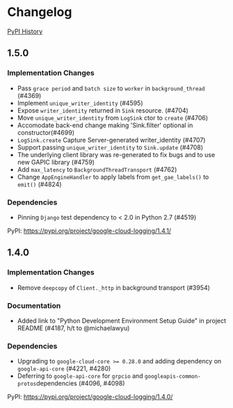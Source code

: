 # Changelog

[PyPI History][1]

[1]: https://pypi.org/project/google-cloud-logging/#history

## 1.5.0

### Implementation Changes
  - Pass `grace period` and `batch size` to `worker` in
    `background_thread` (#4369)
  - Implement `unique_writer_identity` (#4595)
  - Expose `writer_identity` returned in `Sink` resource. (#4704)
  - Move `unique_writer_identity` from `LogSink` ctor to `create` (#4706)
  - Accomodate back-end change making 'Sink.filter' optional in
    constructor(#4699)
  - `LogSink.create` Capture Server-generated writer_identity (#4707)
  - Support passing `unique_writer_identity` to `Sink.update` (#4708)
  - The underlying client library was re-generated to fix bugs and to use new
    GAPIC library (#4759)
  - Add `max_latency` to `BackgroundThreadTransport` (#4762)
  - Change `AppEngineHandler` to apply labels from `get_gae_labels()` to
    `emit()` (#4824)


### Dependencies
  - Pinning `Django` test dependency to < 2.0 in Python 2.7 (#4519)

PyPI: https://pypi.org/project/google-cloud-logging/1.4.1/


## 1.4.0

### Implementation Changes

- Remove `deepcopy` of `Client._http` in background transport (#3954)

### Documentation

- Added link to "Python Development Environment Setup Guide" in
  project README (#4187, h/t to @michaelawyu)

### Dependencies

- Upgrading to `google-cloud-core >= 0.28.0` and adding dependency
  on `google-api-core` (#4221, #4280)
- Deferring to `google-api-core` for `grpcio` and
  `googleapis-common-protos`dependencies (#4096, #4098)

PyPI: https://pypi.org/project/google-cloud-logging/1.4.0/
